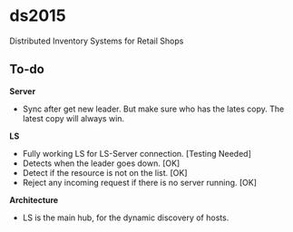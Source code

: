 # ds2015
Distributed Inventory Systems for Retail Shops

## To-do

**Server**
- Sync after get new leader. But make sure who has the lates copy. The latest copy will always win.

**LS**
- Fully working LS for LS-Server connection. [Testing Needed]
- Detects when the leader goes down. [OK]
- Detect if the resource is not on the list. [OK]
- Reject any incoming request if there is no server running. [OK]

**Architecture**
- LS is the main hub, for the dynamic discovery of hosts.